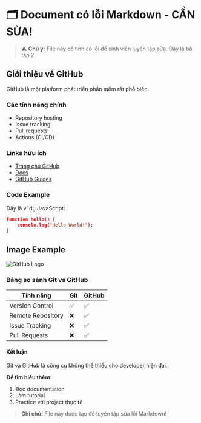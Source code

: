 # 🗂️ Document có lỗi Markdown - CẦN SỬA!

> ⚠️ **Chú ý:** File này cố tình có lỗi để sinh viên luyện tập sửa. Đây là bài tập 2.

## Giới thiệu về GitHub

GitHub là một platform phát triển phần mềm rất phổ biến.

### Các tính năng chính

* Repository hosting
* Issue tracking  
* Pull requests
* Actions (CI/CD)

### Links hữu ích

- [Trang chủ GitHub](https://github.com)
- [Docs](https://docs.github.com) 
- [GitHub Guides](https://guides.github.com/)

### Code Example

Đây là ví dụ JavaScript:

```json
function hello() {
    console.log("Hello World!");
}
```

## Image Example

![GitHub Logo](https://github.githubassets.com/images/modules/logos_page/GitHub-Mark.png)

### Bảng so sánh Git vs GitHub

| Tính năng | Git | GitHub |
|----------|-----|--------|
| Version Control | ✅ | ✅ |
| Remote Repository | ❌ | ✅ | 
| Issue Tracking | ❌ | ✅ |
| Pull Requests | ❌ | ✅ |

#### Kết luận

Git và GitHub là công cụ không thể thiếu cho developer hiện đại.

**Để tìm hiểu thêm:**
1. Đọc documentation
2. Làm tutorial
3. Practice với project thực tế

> **Ghi chú:** File này được tạo để luyện tập sửa lỗi Markdown!
